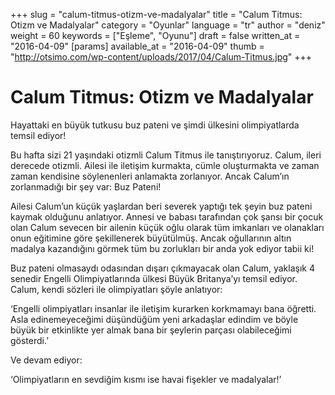 +++
slug = "calum-titmus-otizm-ve-madalyalar"
title = "Calum Titmus: Otizm ve Madalyalar"
category = "Oyunlar"
language = "tr"
author = "deniz"
weight = 60
keywords = ["Eşleme", "Oyunu"]
draft = false
written_at = "2016-04-09"
[params]
available_at = "2016-04-09"
thumb = "http://otsimo.com/wp-content/uploads/2017/04/Calum-Titmus.jpg"
+++


# Calum Titmus: Otizm ve Madalyalar

Hayattaki en büyük tutkusu buz pateni ve şimdi ülkesini olimpiyatlarda temsil ediyor!

Bu hafta sizi 21 yaşındaki otizmli Calum Titmus ile tanıştırıyoruz. Calum, ileri derecede otizmli. Ailesi ile iletişim kurmakta, cümle oluşturmakta ve zaman zaman kendisine söylenenleri anlamakta zorlanıyor. Ancak Calum’ın zorlanmadığı bir şey var: Buz Pateni!

Ailesi Calum’un küçük yaşlardan beri severek yaptığı tek şeyin buz pateni kaymak olduğunu anlatıyor. Annesi ve babası tarafından çok şansı bir çocuk olan Calum sevecen bir ailenin küçük oğlu olarak tüm imkanları ve olanakları onun eğitimine göre şekillenerek büyütülmüş. Ancak oğullarının altın madalya kazandığını görmek tüm bu zorlukları bir anda yok ediyor tabii ki!

Buz pateni olmasaydı odasından dışarı çıkmayacak olan Calum, yaklaşık 4 senedir Engelli Olimpiyatlarında ülkesi Büyük Britanya’yı temsil ediyor. Calum, kendi sözleri ile olimpiyatları şöyle anlatıyor:

‘Engelli olimpiyatları insanlar ile iletişim kurarken korkmamayı bana öğretti. Asla edinemeyeceğimi düşündüğüm yeni arkadaşlar edindim ve böyle büyük bir etkinlikte yer almak bana bir şeylerin parçası olabileceğimi gösterdi.’

Ve devam ediyor:

‘Olimpiyatların en sevdiğim kısmı ise havai fişekler ve madalyalar!’
